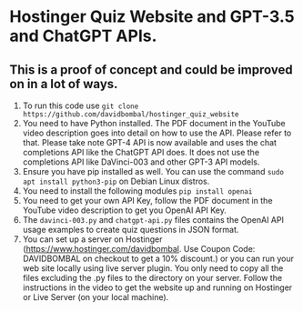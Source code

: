 # Hostinger Quiz Website and GPT-3.5 and ChatGPT APIs.
## This is a proof of concept and could be improved on in a lot of ways.

1. To run this code use `git clone https://github.com/davidbombal/hostinger_quiz_website`
2. You need to have Python installed. The PDF document in the YouTube video description goes into detail on how to use the API. Please refer to that. Please take note GPT-4 API is now available and uses the chat completions API like the ChatGPT API does. It does not use the completions API like DaVinci-003 and other GPT-3 API models.
3. Ensure you have pip installed as well. You can use the command `sudo apt install python3-pip` on Debian Linux distros.
4. You need to install the following modules `pip install openai`
5. You need to get your own API Key, follow the PDF document in the YouTube video description to get you OpenAI API Key.
6. The `davinci-003.py` and `chatgpt-api.py` files contains the OpenAI API usage examples to create quiz questions in JSON format.
7. You can set up a server on Hostinger (https://www.hostinger.com/davidbombal. Use Coupon Code: DAVIDBOMBAL on checkout to get a 10% discount.) or you can run your web site locally using live server plugin. You only need to copy all the files excluding the .py files to the directory on your server. Follow the instructions in the video to get the website up and running on Hostinger or Live Server (on your local machine). 
  
